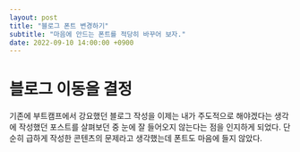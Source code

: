 ```yaml
---
layout: post
title: "블로그 폰트 변경하기"
subtitle: "마음에 안드는 폰트를 적당히 바꾸어 보자."
date: 2022-09-10 14:00:00 +0900
---
```

# 블로그 이동을 결정
기존에 부트캠프에서 강요했던 블로그 작성을 이제는 내가 주도적으로 해야겠다는 생각에 작성했던 포스트를 살펴보던 중 눈에 잘 들어오지 않는다는 점을 인지하게 되었다. 단순히 급하게 작성한 콘텐츠의 문제라고 생각했는데 폰트도 마음에 들지 않았다.
